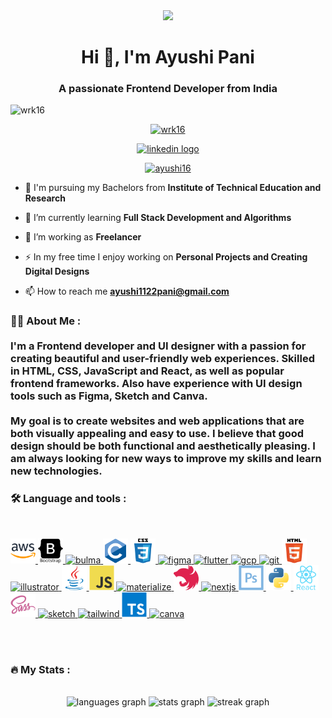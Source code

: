 <div align="center">
  <img height="500" src="https://camo.githubusercontent.com/c55afc3032c815a2f7942f46d3910e00a2589d817220bf38e3adaacbc6634a12/68747470733a2f2f63646e622e61727473746174696f6e2e636f6d2f702f6173736574732f696d616765732f696d616765732f3032342f3835382f3639392f6f726967696e616c2f706978656c2d6a6566662d6469766f6f6d2e6769663f31353833373731393034"  />
</div>

<h1 align="center">Hi 👋, I'm Ayushi Pani</h1>
<h3 align="center">A passionate <b> Frontend Developer </b> from India</h3>

<div align="center">
<p align="left"> <img src="https://komarev.com/ghpvc/?username=wrk16&label=Profile%20views&color=0e75b6&style=flat" alt="wrk16" /> </p>
</div>

<div align="center">
<a href="https://github.com/ryo-ma/github-profile-trophy"><img src="https://github-profile-trophy.vercel.app/?username=wrk16" alt="wrk16" /></a> </p>

 <a href="https://www.linkedin.com/in/ayushi-pani-623767205/" target="_blank">
    <img src="https://img.shields.io/static/v1?message=LinkedIn&logo=linkedin&label=&color=0077B5&logoColor=white&labelColor=&style=for-the-badge" alt="linkedin logo"  />
  </a>

<a href="https://twitter.com/ayushi16" target="blank"><img src="https://img.shields.io/twitter/follow/ayushi16?logo=twitter&style=for-the-badge" alt="ayushi16" /></a> 
</div>

- 🏫 I'm pursuing my Bachelors from **Institute of Technical Education and Research**

- 🌱 I’m currently learning **Full Stack Development and Algorithms**

- 🔭 I’m working as **Freelancer**
  
- ⚡ In my free time I enjoy working on **Personal Projects and Creating Digital Designs**

- 📫 How to reach me **ayushi1122pani@gmail.com**

<h3 align="left">👩‍💻  About Me :<br><br>I'm a Frontend developer and UI designer with a passion for creating beautiful and user-friendly web experiences. Skilled in HTML, CSS, JavaScript and React, as well as popular frontend frameworks. Also have experience with UI design tools such as Figma, Sketch and Canva.<br><br>My goal is to create websites and web applications that are both visually appealing and easy to use. I believe that good design should be both functional and aesthetically pleasing. I am always looking for new ways to improve my skills and learn new technologies.</h3>

<h3 align="left">🛠 Language and tools :</h3><br>
<p align="left"> <a href="https://aws.amazon.com" target="_blank" rel="noreferrer"> <img src="https://raw.githubusercontent.com/devicons/devicon/master/icons/amazonwebservices/amazonwebservices-original-wordmark.svg" alt="aws" width="40" height="40"/> </a> 
<a href="https://getbootstrap.com" target="_blank" rel="noreferrer"> <img src="https://raw.githubusercontent.com/devicons/devicon/master/icons/bootstrap/bootstrap-plain-wordmark.svg" alt="bootstrap" width="40" height="40"/> </a>
 <a href="https://bulma.io/" target="_blank" rel="noreferrer"> <img src="https://raw.githubusercontent.com/gilbarbara/logos/804dc257b59e144eaca5bc6ffd16949752c6f789/logos/bulma.svg" alt="bulma" width="40" height="40"/> </a>
  <a href="https://www.cprogramming.com/" target="_blank" rel="noreferrer"> <img src="https://raw.githubusercontent.com/devicons/devicon/master/icons/c/c-original.svg" alt="c" width="40" height="40"/> </a>
   <a href="https://www.w3schools.com/css/" target="_blank" rel="noreferrer"> <img src="https://raw.githubusercontent.com/devicons/devicon/master/icons/css3/css3-original-wordmark.svg" alt="css3" width="40" height="40"/> </a>
    <a href="https://www.figma.com/" target="_blank" rel="noreferrer"> <img src="https://www.vectorlogo.zone/logos/figma/figma-icon.svg" alt="figma" width="40" height="40"/> </a>
     <a href="https://flutter.dev" target="_blank" rel="noreferrer"> <img src="https://www.vectorlogo.zone/logos/flutterio/flutterio-icon.svg" alt="flutter" width="40" height="40"/> </a>
      <a href="https://cloud.google.com" target="_blank" rel="noreferrer"> <img src="https://www.vectorlogo.zone/logos/google_cloud/google_cloud-icon.svg" alt="gcp" width="40" height="40"/> </a> 
      <a href="https://git-scm.com/" target="_blank" rel="noreferrer"> <img src="https://www.vectorlogo.zone/logos/git-scm/git-scm-icon.svg" alt="git" width="40" height="40"/> </a> 
      <a href="https://www.w3.org/html/" target="_blank" rel="noreferrer"> <img src="https://raw.githubusercontent.com/devicons/devicon/master/icons/html5/html5-original-wordmark.svg" alt="html5" width="40" height="40"/> </a> 
      <a href="https://www.adobe.com/in/products/illustrator.html" target="_blank" rel="noreferrer"> <img src="https://www.vectorlogo.zone/logos/adobe_illustrator/adobe_illustrator-icon.svg" alt="illustrator" width="40" height="40"/> </a>
       <a href="https://www.java.com" target="_blank" rel="noreferrer"> <img src="https://raw.githubusercontent.com/devicons/devicon/master/icons/java/java-original.svg" alt="java" width="40" height="40"/> </a> 
       <a href="https://developer.mozilla.org/en-US/docs/Web/JavaScript" target="_blank" rel="noreferrer"> <img src="https://raw.githubusercontent.com/devicons/devicon/master/icons/javascript/javascript-original.svg" alt="javascript" width="40" height="40"/> </a>
        <a href="https://materializecss.com/" target="_blank" rel="noreferrer"> <img src="https://raw.githubusercontent.com/prplx/svg-logos/5585531d45d294869c4eaab4d7cf2e9c167710a9/svg/materialize.svg" alt="materialize" width="40" height="40"/> </a> 
        <a href="https://nestjs.com/" target="_blank" rel="noreferrer"> <img src="https://raw.githubusercontent.com/devicons/devicon/master/icons/nestjs/nestjs-plain.svg" alt="nestjs" width="40" height="40"/> </a>
         <a href="https://nextjs.org/" target="_blank" rel="noreferrer"> <img src="https://cdn.worldvectorlogo.com/logos/nextjs-2.svg" alt="nextjs" width="40" height="40"/> </a>
          <a href="https://www.photoshop.com/en" target="_blank" rel="noreferrer"> <img src="https://raw.githubusercontent.com/devicons/devicon/master/icons/photoshop/photoshop-line.svg" alt="photoshop" width="40" height="40"/> </a> 
          <a href="https://www.python.org" target="_blank" rel="noreferrer"> <img src="https://raw.githubusercontent.com/devicons/devicon/master/icons/python/python-original.svg" alt="python" width="40" height="40"/> </a> 
          <a href="https://reactjs.org/" target="_blank" rel="noreferrer"> <img src="https://raw.githubusercontent.com/devicons/devicon/master/icons/react/react-original-wordmark.svg" alt="react" width="40" height="40"/> </a> 
          <a href="https://sass-lang.com" target="_blank" rel="noreferrer"> <img src="https://raw.githubusercontent.com/devicons/devicon/master/icons/sass/sass-original.svg" alt="sass" width="40" height="40"/> </a>
           <a href="https://www.sketch.com/" target="_blank" rel="noreferrer"> <img src="https://www.vectorlogo.zone/logos/sketchapp/sketchapp-icon.svg" alt="sketch" width="40" height="40"/> </a> 
           <a href="https://tailwindcss.com/" target="_blank" rel="noreferrer"> <img src="https://www.vectorlogo.zone/logos/tailwindcss/tailwindcss-icon.svg" alt="tailwind" width="40" height="40"/> </a>
            <a href="https://www.typescriptlang.org/" target="_blank" rel="noreferrer"> <img src="https://raw.githubusercontent.com/devicons/devicon/master/icons/typescript/typescript-original.svg" alt="typescript" width="40" height="40"/> </a> 
            <a href="https://canva.com/" target="_blank" rel="noreferrer"> <img src="https://cdn.jsdelivr.net/gh/devicons/devicon/icons/canva/canva-original.svg" alt="canva" width="40" height="40"/> </a>
            </p>
            <br><br>
 <h3 align="left">🔥 My Stats :</h3> <br>           

<div align="center">
  <img src="https://github-readme-stats.vercel.app/api/top-langs?username=wrk16&locale=en&hide_title=false&layout=compact&card_width=320&langs_count=5&theme=dracula&hide_border=true&order=2&custom_title=Most Used Languages" height="150" alt="languages graph"  />
  <img src="https://github-readme-stats.vercel.app/api?username=wrk16&hide_title=false&hide_rank=false&show_icons=true&include_all_commits=true&count_private=true&disable_animations=false&theme=dracula&locale=en&hide_border=false&order=1" height="250" alt="stats graph"  />
  <img src="https://streak-stats.demolab.com?user=wrk16&locale=en&mode=daily&theme=dark&hide_border=true&border_radius=5&order=3" height="220" alt="streak graph"  />
</div>
</div>

###
